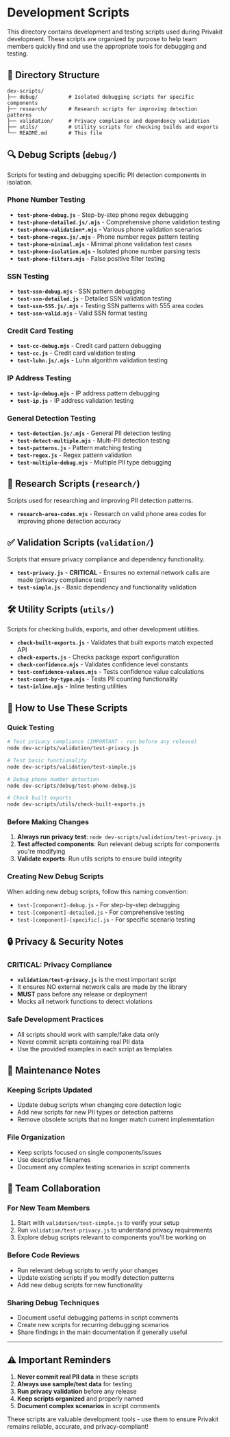 # Development Scripts

This directory contains development and testing scripts used during Privakit development. These scripts are organized by purpose to help team members quickly find and use the appropriate tools for debugging and testing.

## 📁 Directory Structure

```
dev-scripts/
├── debug/          # Isolated debugging scripts for specific components
├── research/       # Research scripts for improving detection patterns  
├── validation/     # Privacy compliance and dependency validation
├── utils/          # Utility scripts for checking builds and exports
└── README.md       # This file
```

## 🔍 Debug Scripts (`debug/`)

Scripts for testing and debugging specific PII detection components in isolation.

### Phone Number Testing
- **`test-phone-debug.js`** - Step-by-step phone regex debugging
- **`test-phone-detailed.js/.mjs`** - Comprehensive phone validation testing
- **`test-phone-validation*.mjs`** - Various phone validation scenarios
- **`test-phone-regex.js/.mjs`** - Phone number regex pattern testing
- **`test-phone-minimal.mjs`** - Minimal phone validation test cases
- **`test-phone-isolation.mjs`** - Isolated phone number parsing tests
- **`test-phone-filters.mjs`** - False positive filter testing

### SSN Testing
- **`test-ssn-debug.mjs`** - SSN pattern debugging
- **`test-ssn-detailed.js`** - Detailed SSN validation testing
- **`test-ssn-555.js/.mjs`** - Testing SSN patterns with 555 area codes
- **`test-ssn-valid.mjs`** - Valid SSN format testing

### Credit Card Testing
- **`test-cc-debug.mjs`** - Credit card pattern debugging
- **`test-cc.js`** - Credit card validation testing
- **`test-luhn.js/.mjs`** - Luhn algorithm validation testing

### IP Address Testing
- **`test-ip-debug.mjs`** - IP address pattern debugging
- **`test-ip.js`** - IP address validation testing

### General Detection Testing
- **`test-detection.js/.mjs`** - General PII detection testing
- **`test-detect-multiple.mjs`** - Multi-PII detection testing
- **`test-patterns.js`** - Pattern matching testing
- **`test-regex.js`** - Regex pattern validation
- **`test-multiple-debug.mjs`** - Multiple PII type debugging

## 🔬 Research Scripts (`research/`)

Scripts used for researching and improving PII detection patterns.

- **`research-area-codes.mjs`** - Research on valid phone area codes for improving phone detection accuracy

## ✅ Validation Scripts (`validation/`)

Scripts that ensure privacy compliance and dependency functionality.

- **`test-privacy.js`** - **CRITICAL** - Ensures no external network calls are made (privacy compliance test)
- **`test-simple.js`** - Basic dependency and functionality validation

## 🛠️ Utility Scripts (`utils/`)

Scripts for checking builds, exports, and other development utilities.

- **`check-built-exports.js`** - Validates that built exports match expected API
- **`check-exports.js`** - Checks package export configuration
- **`check-confidence.mjs`** - Validates confidence level constants
- **`test-confidence-values.mjs`** - Tests confidence value calculations
- **`test-count-by-type.mjs`** - Tests PII counting functionality
- **`test-inline.mjs`** - Inline testing utilities

## 🚀 How to Use These Scripts

### Quick Testing
```bash
# Test privacy compliance (IMPORTANT - run before any release)
node dev-scripts/validation/test-privacy.js

# Test basic functionality
node dev-scripts/validation/test-simple.js

# Debug phone number detection
node dev-scripts/debug/test-phone-debug.js

# Check built exports
node dev-scripts/utils/check-built-exports.js
```

### Before Making Changes
1. **Always run privacy test**: `node dev-scripts/validation/test-privacy.js`
2. **Test affected components**: Run relevant debug scripts for components you're modifying
3. **Validate exports**: Run utils scripts to ensure build integrity

### Creating New Debug Scripts
When adding new debug scripts, follow this naming convention:
- `test-[component]-debug.js` - For step-by-step debugging
- `test-[component]-detailed.js` - For comprehensive testing
- `test-[component]-[specific].js` - For specific scenario testing

## 🔒 Privacy & Security Notes

### CRITICAL: Privacy Compliance
- **`validation/test-privacy.js`** is the most important script
- It ensures NO external network calls are made by the library
- **MUST** pass before any release or deployment
- Mocks all network functions to detect violations

### Safe Development Practices
- All scripts should work with sample/fake data only
- Never commit scripts containing real PII data
- Use the provided examples in each script as templates

## 📝 Maintenance Notes

### Keeping Scripts Updated
- Update debug scripts when changing core detection logic
- Add new scripts for new PII types or detection patterns
- Remove obsolete scripts that no longer match current implementation

### File Organization
- Keep scripts focused on single components/issues
- Use descriptive filenames
- Document any complex testing scenarios in script comments

## 🤝 Team Collaboration

### For New Team Members
1. Start with `validation/test-simple.js` to verify your setup
2. Run `validation/test-privacy.js` to understand privacy requirements
3. Explore debug scripts relevant to components you'll be working on

### Before Code Reviews
- Run relevant debug scripts to verify your changes
- Update existing scripts if you modify detection patterns
- Add new debug scripts for new functionality

### Sharing Debug Techniques
- Document useful debugging patterns in script comments
- Create new scripts for recurring debugging scenarios
- Share findings in the main documentation if generally useful

---

## ⚠️ Important Reminders

1. **Never commit real PII data** in these scripts
2. **Always use sample/test data** for testing
3. **Run privacy validation** before any release
4. **Keep scripts organized** and properly named
5. **Document complex scenarios** in script comments

These scripts are valuable development tools - use them to ensure Privakit remains reliable, accurate, and privacy-compliant!